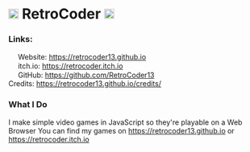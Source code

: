 # <img src="https://retrocoder13.github.io/assets/textures/RetroCoder.png" width="20px"> RetroCoder <img src="https://retrocoder13.github.io/assets/textures/RetroCoder.png" width="20px">

### Links:
<img src="https://retrocoder13.github.io/assets/textures/RetroCoder.png" width="15px"> Website: https://retrocoder13.github.io  
<img src="https://static.itch.io/images/itchio-textless-black.svg" width="15px"> itch.io: https://retrocoder.itch.io   
<img src="https://github.githubassets.com/images/modules/logos_page/GitHub-Mark.png" width="15px"> GitHub: https://github.com/RetroCoder13  
Credits: https://retrocoder13.github.io/credits/

### What I Do
I make simple video games in JavaScript so they're playable on a Web Browser
You can find my games on https://retrocoder13.github.io or https://retrocoder.itch.io
